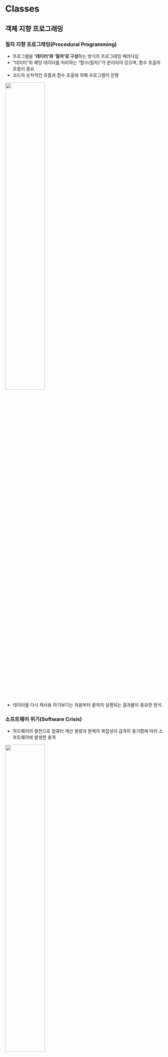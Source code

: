 # Classes

## 객체 지향 프로그래밍

### 절차 지향 프로그래밍(Procedural Programming)

- 프로그램을 **‘데이터’와 ‘절차’로 구성**하는 방식의 프로그래밍 패러다임
- “데이터”와 해당 데이터를 처리하는 “함수(절차)”가 분리되어 있으며, 함수 호출의 흐름이 중요
- 코드의 순차적인 흐름과 함수 호출에 의해 프로그램이 진행

<img src = "https://github.com/yuj1818/TIL/assets/95585314/819cceb0-bac9-4dbe-8c77-93595ef44620" width="50%" height="50%">

- 데이터를 다시 재사용 하기보다는 처음부터 끝까지 실행되는 결과물이 중요한 방식

### 소프트웨어 위기(Software Crisis)

- 하드웨어의 발전으로 컴퓨터 계산 용량과 문제의 복잡성이 급격히 증가함에 따라 소프트웨어에 발생한 충격

<img src = "https://github.com/yuj1818/TIL/assets/95585314/4e81caa8-ccb4-4043-a65a-4abe6266d669" width="50%" height="50%">

### 객체 지향 프로그래밍(Object Oriented Programming)

- 데이터와 해당 데이터를 조작하는 메서드를 **하나의 객체로 묶어 관리**하는 방식의 프로그래밍 패러다임

### 객체 지향 vs 절차 지향

- **절차 지향과 객체 지향은 대조되는 개념이 아니다**
    - 객체 지향은 기존 절차 지향을 기반으로 두고 보완하기 위해 객체라는 개념을 도입해 상속, 코드 재사용성, 유지보수성 등의 이점을 가지는 패러다임

| 절차 지향 | 객체 지향 |
| --- | --- |
| 데이터와 해당 데이터를 처리하는 함수(절차)가 분리 | 데이터와 해당 데이터를 처리하는 메서드(메시지)를 하나의 객체(클래스)로 묶음 |
| 함수 호출의 흐름이 중요 | 객체 간 상호작용과 메시지 전달이 중요 |

<img src = "https://github.com/yuj1818/TIL/assets/95585314/a6de738a-98f7-49b0-91d2-4e69ecad2a63" width="50%" height="50%">

## 객체(object)

- 클래스와 정의한 것을 토대로 메모리에 할당된 것
- ‘속성’과 ‘행동’으로 구성된 모든 것
    
    <img src = "https://github.com/yuj1818/TIL/assets/95585314/d6ad2f55-f31c-448d-ae33-21e134f33e77" width="50%" height="50%">
    

### 클래스와 객체

- 클래스로 만든 객체를 **인스턴스**라고도 함
- 클래스를 만든다 == 타입을 만든다

```python
name = 'Alice'

print(type(name))    # <class 'str'>
```

⇒ 변수 name의 타입은 str 클래스다.

⇒ 변수 name은 str 클래스의 인스턴스이다.

⇒ 문자열 타입의 변수는 str 클래스로 만든 인스턴스이다.

- **하나의 객체(object)는 특정 타입의 인스턴스(instance)이다.**

### 객체(object)의 특징

- 타입(type)
    - 어떤 연산자(operator)와 조작(method)이 가능한가?
- 속성(attribute)
    - 어떤 상태(데이터)를 가지는가?
- 조작법(method)
    - 어떤 행위(함수)를 할 수 있는가?
- **객체 = 속성 + 기능**

## 클래스(class)

- 파이썬에서 **타입**을 표현하는 방법
- 개체를 생성하기 위한 **설계도(청사진)**
- 데이터와 기능을 함께 묶는 방법을 제공

### 클래스 구조

- 클래스 정의
- 인스턴스 생성
- 메서드 호출
- 속성(변수) 접근

```python
# 클래스 정의
class Person:
	blood_color = 'red'    # 클래스 변수
	
	def __init__(self, name):    # 생성자 함수
		self.name = name    # 인스턴스 변수

	def singing(self):    # 인스턴스 메서드
		return f'{self.name}가 노래합니다.'

# 인스턴스 생성
singer1 = Person('iu')

# 메서드 호출
print(singer1.singing())    # iu가 노래합니다.

# 속성(변수) 접근
print(singer1.blood_color)    # red
```

### 클래스 기본 활용

- 생성자 함수
    - 객체를 생성할 때 **자동으로 호출**되는 특별한 메서드
    - __init__이라는 이름의 메서드로 정의되며, 객체의 초기화를 담당
    - 생성자 함수를 통해 인스턴스를 생성하고 필요한 초기값을 설정
- 인스턴스 변수
    - 인스턴스(객체)마다 별도로 유지되는 변수
    - 인스턴스마다 독립적인 값을 가지며, 인스턴스가 생성될 때마다 초기화됨
- 클래스 변수
    - 클래스 내부에 선언된 변수
    - 클래스로 생성된 모든 인스턴스들이 공유하는 변수
- 인스턴스 메서드
    - 각각의 인스턴스에서 호출할 수 있는 메서드
    - 인스턴스 변수에 접근하고 수정하는 등의 작업을 수행

### 인스턴스와 클래스 간의 이름 공간(namespace)

- 클래스를 정의하면, 클래스와 해당하는 이름 공간 생성
- 인스턴스를 만들면, 인스턴스 객체가 생성되고 **독립적인** 이름 공간 생성
- 인스턴스에서 특정 속성에 접근하면, 인스턴스 → 클래스 순으로 탐색

```python
class Person:
	blood_color = 'red' 
	
	def __init__(self, name):    
		self.name = name    

p1 = Person('iu')
p2 = Person('BTS')

print(p1.name)    # iu
p1.address = 'korea'
print(p1.address)    # korea
```

<img src = "https://github.com/yuj1818/TIL/assets/95585314/97c8b0c3-48e8-4366-a940-baa19ab0ea2a" width="50%" height="50%">

- 독립적인 이름 공간을 가지는 이점
    - 각 인스턴스는 독립적인 메모리 공간으로 가지며, 클래스와 다른 인스턴스 간에는 서로의 데이터나 상태에 직접적인 접근이 불가능
    - 객체 지향 프로그래밍의 중요한 특성 중 하나로, 클래스와 인스턴스를 모듈화하고 각각의 객체가 독립적으로 동작하도록 보장
    - 이를 통해 클래스와 인스턴스는 다른 객체들과의 상호작용에서 서로 충돌이나 영향을 주지 않으면서 독립적으로 동작할 수 있음
    
    ⇒ 코드의 가독성, 유지보수성, 재사용성을 높이는데 도움을 줌
    

### 인스턴스 변수와 클래스 변수

- 클래스 변수를 변경할 때는 항상 클래스.클래스변수 형식으로 변경

```python
# 클래스 변수 활용
# 인스턴스가 생성될 때마다 클래스 변수가 늘어나도록 설정할 수 있음

class Person:
	count = 0

	def __init__(self, name):
		self.name = name
		Person.count += 1

person1 = Person('iu')
person2 = Person('BTS')

print(Person.count)    # 2
```

## 메서드(method)

### 인스턴스 메서드(instance method)

- 클래스로부터 생성된 각 인스턴스에서 호출할 수 있는 메서드
- 인스턴스의 상태를 조작하거나 동작을 수행

**인스턴스 메서드 구조**

- 클래스 내부에 정의되는 메서드의 기본
- 반드시 첫 번째 매개변수로 인스턴스 자신(self)을 전달받음

```python
class MyClass:
	def instance_method(self, arg1, ...):    # self가 아닌 다른 이름을 써도 에러가 나지는 않지만 
		pass                                   # self로 쓰기로 약속되어 있음
```

**self 동작 원리**

- upper  메서드를 사용해 문자열 ‘hello’를 대문자로 변경
    
    ```python
    'hello'.upper()    # == str.upper('hello')
    ```
    
- str 클래스가 upper 메서드를 호출했고, 그 첫 번째 인자로 문자열 인스턴스가 들어간 것

⇒ 그러므로 **인스턴스 메서드의 첫 번째 매개변수가 반드시 인스턴스 자기 자신이여야 함**

- ‘hello’라는 문자열 객체가 단순히 어딘가의 함수로 들어가는 인자가 아닌 **객체 스스로 메서드를 호출**하여 코드를 동작하는 객체 지향적 표현이다.

### 생성자 메서드(constructor method)

- 인스턴스 객체가 생성될 때 자동으로 호출되는 메서드
- 인스턴스 변수들의 초기값을 설정

```python
class Person:
	
	def __init__(self, name):
		print(f'인스턴스가 생성됨. {name}')

person1 = Person('으아악')    # 인스턴스가 생성됨. 으아악
```

### 클래스 메서드(class method)

- 클래스가 호출하는 메서드
- 클래스 변수를 조작하거나 클래스 레벨의 동작을 수행

**클래스 메서드 구조**

- @classmethod 데코레이터를 사용하여 정의
- 호출 시, 첫 번째 인자로 호출하는 클래스(cls)가 전달됨

```python
class Person:
    count = 0

    def __init__(self, name):
        self.name = name
        Person.count += 1

    @classmethod
    def number_of_population(cls):
        print(f'인구수는 {cls.count}입니다.')

person1 = Person('iu')
person2 = Person('BTS')

Person.number_of_population()   # 인구수는 2입니다.
```

### 스태틱(정적) 메서드(static method)

- 클래스와 인스턴스와 상관없이 독립적으로 동작하는 메서드
- 주로 클래스와 관련이 있지만 인스턴스와 상호작용이 필요하지 않은 경우에 사용

**스태틱 메서드 구조**

- @staticmethod  데코레이터를 사용하여 정의
- 호출 시, 필수적으로 작성해야 할 매개변수가 없음
- 즉, 객체 상태나 클래스 상태를 수정할 수 없으며 단지 기능(행동)만을 위한 메서드로 사용

```python
class StringUtils:
    @staticmethod
    def reverse_string(string):
        return string[::-1]
    
    @staticmethod
    def capitalize_string(string):
        return string.capitalize()
    
text = 'hello, world'

reversed_text = StringUtils.reverse_string(text)
print(reversed_text)    # dlrow ,olleh

capitalized_text = StringUtils.capitalize_string(text)
print(capitalized_text)    # Hello, world
```

### 메서드 정리

| 메서드 종류 | 설명 |
| --- | --- |
| 인스턴스 메서드 | 인스턴스의 상태를 변경하거나, 해당 인스턴스의 특정 동작을 수행 |
| 클래스 메서드 | 인스턴스의 상태에 의존하지 않는 기능을 정의 |
|              | 클래스 변수를 조작하거나 클래스 레벨의 동작을 수행 |
| 스태틱 메서드 | 클래스 및 인스턴스와 관련이 없는 일반적인 기능을 수행 |
- 클래스가 사용해야 할 것
    - 클래스 메서드
    - 스태틱 메서드
    - ⚠ 모든 메서드를 호출할 수 있으나 클래스, 스태틱만 사용하도록 한다.
- 인스턴스가 사용해야 할 것
    - 인스턴스 메서드
    - ⚠ 모든 메서드를 호출할 수 있으나 인스턴스만 사용하도록 한다.
    
# Classes 상속

## 상속(inheritance)

- 기존 클래스의 속성과 메서드를 물려받아 새로운 하위 클래스를 생성하는 것

### 상속이 필요한 이유

1. 코드 재사용
    - 상속을 통해 기존 클래스의 속성과 메서드를 재사용할 수 있음
    - 새로운 클래스를 작성할 때 기존 클래스의 기능을 그대로 활용할 수 있으며, 중복된 코드를 줄일 수 있음
2. 계층 구조
    - 상속을 통해 클래스들 간의 계층 구조를 형성할 수 있음
    - 부모 클래스와 자식 클래스 간의 관계를 표현하고, 더 구체적인 클래스를 만들 수 있음
3. 유지 보수의 용이성
    - 상속을 통해 기존 클래스의 수정이 필요한 경우, 해당 클래스만 수정하면 되므로 유지 보수가 용이해짐
    - 코드의 일관성을 유지하고, 수정이 필요한 범위를 최소화할 수 있음

## 클래스 상속

### **상속 없이 구현 하는 경우**

```python
# 학생/교수 정보를 나타내기 어려움
class Person:
    def __init__(self, name, age):
        self.name = name
        self.age = age

    def talk(self):
        print(f'반갑습니다. {self.name}입니다.')

s1 = Person('김학생', 23)
s1.talk()   # 반갑습니다. 김학생입니다.

p1 = Person('박교수', 59)
p1.talk()   # 반갑습니다. 박교수입니다.
```

```python
# 메서드 중복 정의
class Professor:
    def __init__(self, name, age, department):
        self.name = name
        self.age = age
        self.department = department

    def talk(self):    # 중복
        print(f'반갑습니다. {self.name}입니다.')

class Student:
    def __init__(self, name, age, gpa):
        self.name = name
        self.age = age
        self.gpa = gpa

    def talk(self):    # 중복
        print(f'반갑습니다. {self.name}입니다.')
```

### 상속을 사용한 계층구조 변경

```python
class Person:
    def __init__(self, name, age):
        self.name = name
        self.age = age

    def talk(self):    # 메서드 재사용
        print(f'반갑습니다. {self.name}입니다.')

class Professor(Person):
    def __init__(self, name, age, department):
        self.name = name
        self.age = age
        self.department = department

class Student(Person):
    def __init__(self, name, age, gpa):
        self.name = name
        self.age = age
        self.gpa = gpa

p1 = Professor('박교수', 49, '컴퓨터공학과')
s1 = Student('김학생', 20, 3.5)

# 부모 Person 클래스의 talk 메서드를 활용
p1.talk()   # 반갑습니다. 박교수입니다.

# 부모 Person 클래스의 talk 메서드를 활용 
s1.talk()   # 반갑습니다. 김학생입니다.
```

### super()

- 부모 클래스의 메서드를 호출하기 위해 사용되는 내장 함수
- 상속 순서에 맞춰서 자동으로 알맞은 부모 클래스의 메서드를 호출할 수 있음

```python
class Person:
    def __init__(self, name, age):
        self.name = name
        self.age = age

    def talk(self):
        print(f'반갑습니다. {self.name}입니다.')

class Professor(Person):
    def __init__(self, name, age, department):
        super().__init__(name, age)    # 부모 클래스의 init 메서드 호출
        self.department = department

class Student(Person):
    def __init__(self, name, age, gpa):
        super().__init__(name, age)    # 부모 클래스의 init 메서드 호출
        self.gpa = gpa

p1 = Professor('박교수', 49, '컴퓨터공학과')
s1 = Student('김학생', 20, 3.5)

p1.talk()   # 반갑습니다. 박교수입니다.

s1.talk()   # 반갑습니다. 김학생입니다.
```

## 다중 상속

- 두 개 이상의 클래스를 상속 받는 경우
- 상속 받은 모든 클래스의 요소를 활용 가능함
- 중복된 속성이나 메서드가 있는 경우 상속 순서에 의해 결정됨

```python
class Person:
    def __init__(self, name):
        self.name = name

    def greeting(self):
        return f'안녕, {self.name}'
    
class Mom(Person):
    gene = 'XX'

    def swim(self):
        return '엄마가 수영'
    
class Dad(Person):
    gene = 'XY'

    def walk(self):
        return '아빠가 걷기'
    
class FirstChild(Dad, Mom):
    def swim(self):
        return '첫째가 수영'
    
    def cry(self):
        return '첫째가 응애'
    
baby1 = FirstChild('아가')
print(baby1.cry())  # 첫째가 응애
print(baby1.swim()) # 첫째가 수영
print(baby1.walk()) # 아빠가 걷기
print(baby1.gene)   # XY
```

### 상속 관련 함수와 메서드

- mro()
    - Method Resolution Order
    - 해당 인스턴스의 클래스가 어떤 부모 클래스를 가지는지 확인하는 메서드
    - 기존의 인스턴스 ⇒ 클래스 순으로 이름 공간을 탐색하는 과정에서 상속 관계에 있으면 인스턴스 ⇒ 자식 클래스 ⇒ 부모 클래스로 확장
    
    ```python
    print(FirstChild.mro())
    """
    [<class '__main__.FirstChild'>, <class '__main__.Dad'>, <class '__main__.Mom'>,
     <class '__main__.Person'>, <class 'object'>]
    """
    ```
    

# 에러와 예외

## 디버깅

### 버그(bug)

- 소프트웨어에서 발생하는 오류 또는 결함
- 프로그램의 예상된 동작과 실제 동작 사이의 불일치

### 버그의 기원

- 최초의 버그는 1945년 프로그래밍 언어의 일종인 코볼 발명자 그레이스 호퍼가 발견
- 역사상 최초의 컴퓨터 버그는 Mark Ⅱ라는 컴퓨터 회로에 벌레인 나방이 들어가 합선을 일으켜 비정상적으로 동작한 것을 기록한 것
- “버그”라는 용어는 이전부터 사용되어 왔지만 이 사건을 계기로 컴퓨터 시스템에서 발생하는 오류 또는 결함을 지칭하는 용어로 널리 사용되기 시작

### 디버깅(Debugging)

- 소프트웨어에서 발생하는 버그를 찾아내고 수정하는 과정
- 프로그램의 오작동 원인을 식별하여 수정하는 작업

### 디버깅 방법

1. print 함수 활용
    - 특정 함수 결과, 반복/조건 결과 등 나눠서 생각, 코드를 bisection으로 나눠서 생각
2. 개발 환경(text editor, IDE) 등에서 제공하는 기능 활용
    - breakpoint, 변수 조회 등
3. Python tutor 활용(단순 파이썬 코드인 경우)
4. 뇌 컴파일, 눈 디버깅 등

## 에러(error)

- 프로그램 실행 중에 발생하는 예외 상황

### 파이썬의 에러 유형

- 문법 에러(Syntax Error)
    - 프로그램의 구문이 올바르지 않은 경우 발생
    - 오타, 괄호 및 콜론 누락 등의 문법적 오류
    - Invalid syntax, assign to literal, EOL, EOF
- 예외(Exception)
    - 프로그램 실행 중에 감지되는 에러

## 예외(Exception)

- 프로그램 실행 중에 감지되는 에러

### 내장 예외(Built-in Exceptions)

- 예외 상황을 나타내는 예외 클래스들
- 파이썬에서 이미 정의되어 있으며, 특정 예외 상황에 대한 처리를 위해 사용
- ZeroDivisionError
    - 나누기 또는 모듈로 연산의 두 번째 인자가 0일 때 발생
- NameError
    - 지역 또는 전역 이름을 찾을 수 없을 때 발생
- TypeError
    - 타입 불일치
    - 인자 누락
    - 인자 초과
    - 인자 타입 불일치
- ValueError
    - 연산이나 함수에 문제가 없지만 부적절한 값을 가진 인자를 받았고, 상황이 IndexError처럼 더 구체적인 예외로 설명되지 않는 경우 발생
- IndexError
    - 시퀀스 인덱스가 범위를 벗어날 때 발생
- KeyError
    - 딕셔너리에 해당 키가 존재하지 않는 경우
- ModuleNotFoundError
    - 모듈을 찾을 수 없을 때 발생
- ImportError
    - 임포트 하려는 이름을 찾을 수 없을 때 발생
- KeboardInterrupt
    - 사용자가 Ctrl+C 또는 Delete를 누를 때 발생
- IndentationError
    - 잘못된 들여쓰기와 관련된 문법 오류

## 예외 처리

### try와 except

- 파이썬에서는 try 문과 except 절을 사용하여 에러 처리
- try 블록 안에는 예외가 발생할 수 있는 코드 작성
- except 블록 안에는 예외가 발생했을 때 처리할 코드를 작성
- 예외가 발생하면 프로그램 흐름은 try 블록을 빠져나와 해당 예외에 대응하는 except 블록으로 이동

```python
try:
	# 예외가 발생할 수 있는 코드
	result = 10 / 0
except ZeroDivisionError:
	# 예외 처리 코드
	print('0으로 나눌 수 없습니다.')    # 0으로 나눌 수 없습니다.
```

```python
try:
	# 예외가 발생할 수 있는 코드
	num = int(input('숫자 입력 : '))
except ValueError:
	# 예외 처리 코드
	print('숫자가 아닙니다.')

"""
숫자입력 : a
숫자가 아닙니다.
"""
```

**복수 예외 처리**

```python
try:
    num = int(input('100으로 나눌 값을 입력하시오: '))
    print(100 / num)
except ZeroDivisionError:
    print('0으로는 나눌 수 없습니다.')
except ValueError:
    print('숫자를 입력해주세요')
except:
    print('에러 발생')
```

**내장 예외의 상속 계층 구조 주의**

- 내장 예외 클래스는 상속 계층구조를 가지기 때문에 except 절로 분기 시 반드시 하위 클래스를 먼저 확인할 수 있도록 작성해야 함

<p align='center'><img src = "https://github.com/yuj1818/TIL/assets/95585314/2e034e82-ae10-484e-8d9e-d85015ccad82" ></p>

```python
try:
    num = int(input('100으로 나눌 값을 입력하시오: '))
    print(100 / num)
except BaseException:
    print('숫자를 입력해주세요')
except ZeroDivisionError:   # 2번째 예외처리 부터는 도달할 수 가 없음
    print('0으로는 나눌 수 없습니다.')
except:
    print('에러 발생'
```

## EAFP & LBYL

### EAFP(Easier to Ask for Forgiveness than Permission)

- 예외처리를 중심으로 코드를 작성하는 접근 방식
- try - except

### LBYL(Look Before You Leap)

- 값 검사를 중심으로 코드를 작성하는 접근 방식
- if - else

### 접근 방식 비교

| EAFP | LBYL |
| --- | --- |
| “일단 실행하고 예외 처리” | “실행하기 전에 조건을 검사” |
| 코드를 실행하고 예외가 발생하면 예외처리를 수행 | 코드 실행 전에 조건문 등을 사용하여 예외 상황을 미리 검사하고, 예외 상황을 피하는 방식 |
| 코드에서 예외가 발생할 수 있는 부분을 미리 예측하여 대비하는 것이 아니라, 예외가 발생한 후에 예외를 처리 | 코드가 좀 더 예측 가능한 동작을 하지만, 코드가 더 길고 복잡해질 수 있음 |
| 예외 상황을 예측하기 어려운 경우에 유용 | 예외 상황을 미리 방지하고 싶을 때 유용 |

```python
# EAFP
try:
    result = my_dict['key']
    print(result)
except KeyError:
    print('Key가 존재하지 않습니다.')
```

```python
# LBYL
if 'key' in my_dict:
    result = my_dict['key']
    print(result)
else:
    print('Key가 존재하지 않습니다.')
```

## 참고

### 매직 메서드

- 특별한 인스턴스 메서드
- **특정 상황에 자동으로 호출**되는 메서드
- Double underscore(__)가 있는 메서드는 특수한 동작을 위해 만들어진 메서드
    - 스페셜 메서드 혹은 매직 메서드라고 불림
- 예시
    - __str__(self), __len__(self), __lt__(self, other), __le__(self, other), __eq__(self, other), __gt__(self, other), __ge__(self, other), __ne__(self, other)
    
    ```python
    class Circle:
        def __init__(self, r):
            self.r = r
        
        def area(self):
            return 3.14 * self.r * self.r
        
        def __str__(self):
            return f'[원] radius: {self.r}'
        
    c1 = Circle(10)
    c2 = Circle(1)
    
    print(c1)   # [원] radius: 10
    print(c2)   # [원] radius: 1
    ```
    

### 데코레이터(Decorator)

- 다른 함수의 코드를 유지한 채로 수정하거나 확장하기 위해 사용되는 함수

```python
# 데코레이터 정의
def my_decorator(func):
    def wrapper():
        # 함수 실행 전에 수행할 작업
        print('함수 실행 전')
        # 원본 함수 호출
        result = func()
        # 함수 실행 후에 수행할 작업
        print('함수 실행 후')
        return result
    return wrapper

# 데코레이터 적용
@my_decorator
def my_function():
    print('원본 함수 실행')

my_function()

"""
함수 실행 전
원본 함수 실행
함수 실행 후
"""
```

### as 키워드

- as 키워드를 활용하여 에러 메시지를 except 블록에서 사용할 수 있음

```python
my_list = []

try:
    number = my_list[1]
except IndexError as error:
    print(f'{error}가 발생했습니다.')

# list index out of range가 발생했습니다.
```
